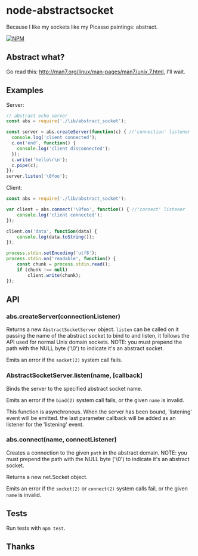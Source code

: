 
# node-abstractsocket

Because I like my sockets like my Picasso paintings: abstract.

[![NPM](https://nodei.co/npm/abstract-socket.png)](https://nodei.co/npm/abstract-socket/)


## Abstract what?

Go read this: http://man7.org/linux/man-pages/man7/unix.7.html, I'll wait.


## Examples

Server:

```js
// abstract echo server
const abs = require('./lib/abstract_socket');

const server = abs.createServer(function(c) { //'connection' listener
  console.log('client connected');
  c.on('end', function() {
    console.log('client disconnected');
  });
  c.write('hello\r\n');
  c.pipe(c);
});
server.listen('\0foo');

```

Client:

```js
const abs = require('./lib/abstract_socket');

var client = abs.connect('\0foo', function() { //'connect' listener
    console.log('client connected');
});

client.on('data', function(data) {
    console.log(data.toString());
});

process.stdin.setEncoding('utf8');
process.stdin.on('readable', function() {
    const chunk = process.stdin.read();
    if (chunk !== null)
        client.write(chunk);
});

```


## API

### abs.createServer(connectionListener)

Returns a new `AbstractSocketServer` object. `listen` can be called on
it passing the name of the abstract socket to bind to and listen, it follows
the API used for normal Unix domain sockets. NOTE: you must prepend the path with
the NULL byte ('\0') to indicate it's an abstract socket.

Emits an error if the `socket(2)` system call fails.

### AbstractSocketServer.listen(name, [callback]

Binds the server to the specified abstract socket name.

Emits an error if the `bind(2)` system call fails, or the given `name`
is invalid.

This function is asynchronous. When the server has been bound, 'listening' event
will be emitted. the last parameter callback will be added as an listener for the
'listening' event.

### abs.connect(name, connectListener)

Creates a connection to the given `path` in the abstract domain. NOTE: you must
prepend the path with the NULL byte ('\0') to indicate it's an abstract
socket.

Returns a new net.Socket object.

Emits an error if the `socket(2)` or `connect(2)` system calls fail,
or the given `name` is invalid.

## Tests

Run tests with `npm test`.

## Thanks



